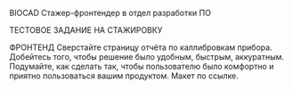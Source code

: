 BIOCAD
Стажер-фронтендер в отдел разработки ПО

ТЕСТОВОЕ ЗАДАНИЕ НА СТАЖИРОВКУ

ФРОНТЕНД
Сверстайте страницу отчёта по каллибровкам прибора.
Добейтесь того, чтобы решение было удобным, быстрым, аккуратным. Подумайте, как сделать так, чтобы
пользователю было комфортно и приятно пользоваться вашим продуктом.
Макет по ссылке.
